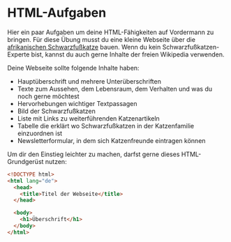 # HTML-Aufgaben

Hier ein paar Aufgaben um deine HTML-Fähigkeiten auf Vordermann zu bringen. Für diese Übung musst du eine kleine Webseite über die [afrikanischen Schwarzfußkatze](https://de.wikipedia.org/wiki/Schwarzfu%C3%9Fkatze) bauen. Wenn du kein Schwarzfußkatzen-Experte bist, kannst du auch gerne Inhalte der freien Wikipedia verwenden.

Deine Webseite sollte folgende Inhalte haben:
- Hauptüberschrift und mehrere Unterüberschriften
- Texte zum Aussehen, dem Lebensraum, dem Verhalten und was du noch gerne möchtest
- Hervorhebungen wichtiger Textpassagen
- Bild der Schwarzfußkatzen
- Liste mit Links zu weiterführenden Katzenartikeln
- Tabelle die erklärt wo Schwarzfußkatzen in der Katzenfamilie einzuordnen ist
- Newsletterformular, in dem sich Katzenfreunde eintragen können

Um dir den Einstieg leichter zu machen, darfst gerne dieses HTML-Grundgerüst nutzen:

```html
<!DOCTYPE html>
<html lang="de">
  <head>
    <title>Titel der Webseite</title>
  </head>

  <body>
    <h1>Überschrift</h1>
  </body>
</html>
```
